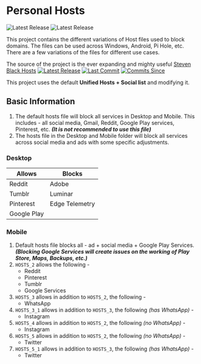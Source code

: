 ﻿# Personal Hosts
![Latest Release](https://img.shields.io/badge/Latest%20Release-0.1-blue?style=for-the-badge) ![Latest Release](https://img.shields.io/badge/Last%20Update-6th%20June%2C%202022-yellowgreen?style=for-the-badge)


This project contains the different variations of Host files used to block domains. The files can be used across Windows, Android, Pi Hole, etc. There are a few variations of the files for different use cases.

The source of the project is the ever expanding and mighty useful [Steven Black Hosts](https://github.com/StevenBlack/hosts)
[![Latest Release](https://img.shields.io/github/release/StevenBlack/hosts.svg?style=flat-square)](https://github.com/StevenBlack/hosts/releases) [![Last Commit](https://img.shields.io/github/last-commit/StevenBlack/hosts.svg?style=flat-square)](https://github.com/StevenBlack/hosts/commits/master) [![Commits Since](https://img.shields.io/github/commits-since/StevenBlack/hosts/latest.svg?style=flat-square)](https://github.com/StevenBlack/hosts/commits/master)

This project uses the default **Unified Hosts + Social list** and modifying it.

## Basic Information

1. The default hosts file will block all services in Desktop and Mobile. This includes - all social media, Gmail, Reddit, Google Play services, Pinterest, etc. 
***(It is not recommended to use this file)***
2. The hosts file in the Desktop and Mobile folder will block all services across social media and ads with some specific adjustments.

### Desktop
| **Allows**  | **Blocks**     |
|-------------|----------------|
| Reddit      | Adobe          |
| Tumblr      | Luminar        |
| Pinterest   | Edge Telemetry |
| Google Play |                |

### Mobile
1. Default hosts file blocks all - ad + social media + Google Play Services. 
***(Blocking Google Services will create issues on the working of Play Store, Maps, Backups, etc.)***
2. `HOSTS_2` allows the following - 
	* Reddit
	* Pinterest
	* Tumblr
	* Google Services
3. `HOSTS_3` allows in addition to `HOSTS_2`, the following - 
	* WhatsApp
4. `HOSTS_3_1` allows in addition to `HOSTS_3`, the following *(has WhatsApp)* - 
	* Instagram
5. `HOSTS_4` allows in addition to `HOSTS_2`, the following *(no WhatsApp)* - 
	* Instagram
6. `HOSTS_5` allows in addition to `HOSTS_2`, the following *(no WhatsApp)* - 
	* Twitter
7. `HOSTS_5_1` allows in addition to `HOSTS_3`, the following *(has WhatsApp)* - 
	* Twitter


